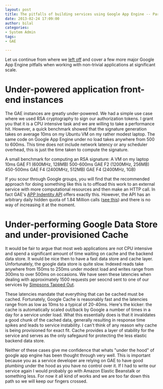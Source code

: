 ```yaml
--- 
layout: post
title: The pitfalls of building services using Google App Engine -- Part II
date: 2013-02-24 17:09:00
author: bilal
categories: 
- System Admin
tags:
- GAE

---
```


Let us continue from where we [left off](http://techtraits.com/2013-02-24-The-problems-of-working-in-App-engine-I.html) and cover a few more major Google App Engine pitfalls when working with non-trivial applications at significant scale.

# Under-powered application front-end instances
The GAE instances are greatly under-powered. We had a simple use case where we used RSA cryptography to sign our authorization tokens. I grant you that it is a CPU intensive task and we are willing to take a performance hit. However, a quick benchmark showed that the signature generation takes on average 10ms on my Ubuntu VM on my rather modest laptop. The same code on Google App Engine under no load takes anywhere from 500 to 600ms. This time does not include network latency or any scheduler overhead, this is just the time taken to compute the signature.    

A small benchmark for computing an RSA signature: 
    A VM on my laptop	 	 10ms
    GAE F1 (600MHz, 128MB)	 500-600ms
    GAE F2 (1200MHz, 256MB)	 450-500ms
    GAE F4 (2400MHz, 512MB)
    GAE F4 (2400MHz, 1GB)	

If you scour through Google groups, you will find that the recommended approach for doing something like this is to offload this work to an external service with more computational resources and then make an HTTP call. In fact GAE's [APP Indentity API](https://developers.google.com/appengine/docs/java/appidentity/) offers exactly this. However, the API has an arbitrary daily hidden quota of 1.84 Million calls ([see this](http://techtraits.com)) and there is no way of increasing it at the moment. 

# Under-performing Google Data Store and under-provisioned Cache
It would be fair to argue that most web applications are not CPU intensive and spend a significant amount of time waiting on cache and the backend data store. It would be nice then to have a fast data store and cache layer. Unfortunately, the google data store is quite slow. Indexed reads take anywhere from 150ms to 250ms under modest load and writes range from 300ms to over 500ms on occasions. We have seen these latencies when dealing with approximately 1500 requests per seocnd sent to one of our services by [Simpsons Tapped Out](https://play.google.com/store/apps/details?id=com.ea.game.simpsons4_na). 

These latencies mandate that everything that can be cached must be cached. Fortunately, Google Cache is reasonably fast and the latencies range from as low as 10ms to a typical of 20-40ms. Here's the kicker: the cache is automatically scaled out/back by Google a number of times in a day for a service under load. What this essentially does is that it invalidates a good chunk of the cached data, generally resulting in response time spikes and leads to service instability.  I can't think of any reason why cache is being provisioned for exact fit. Cache provides a layer of stability for the service and serves as the only safegaurd for protecting the less elastic backend data store. 


Neither of these cases give me confidence that whats "under the hood" of google app engine has been thought through very well. This is important because you as a service developer are relying on GAE to have good plumbing under the hood as you have no control over it. If I had to write our service again I would probably go with Amazon Elastic Beanstalk or something less. For now it all kind of works and we are too far down this path so we will keep our fingers crossed. 



